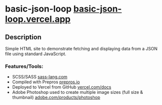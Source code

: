 # basic-json-loop [basic-json-loop.vercel.app](https://basic-json-loop.vercel.app/)

## Description

Simple HTML site to demonstrate fetching and displaying data from a JSON file using standard JavaScript.

### Features/Tools:

- SCSS/SASS [sass-lang.com](https://sass-lang.com/)
- Compiled with Prepros [prepros.io](https://prepros.io/)
- Deployed to Vercel from GitHub [vercel.com/docs](https://vercel.com/docs)
- Adobe Photoshop used to create multiple image sizes (full size & thumbnail) [adobe.com/products/photoshop](https://www.adobe.com/products/photoshop/landpa.html?gclid=CjwKCAjwvsqZBhAlEiwAqAHElRdMBvilPgwuushlTRuQ68ekUzAYXhJO3Ug5UeX-BRSOjwAuJjpEkxoCse4QAvD_BwE&sdid=KKQIN&mv=search&kw=photoshop&ef_id=CjwKCAjwvsqZBhAlEiwAqAHElRdMBvilPgwuushlTRuQ68ekUzAYXhJO3Ug5UeX-BRSOjwAuJjpEkxoCse4QAvD_BwE:G:s&s_kwcid=AL!3085!3!522504777012!e!!g!!adobe%20photosho!1712238400!67643547260)

